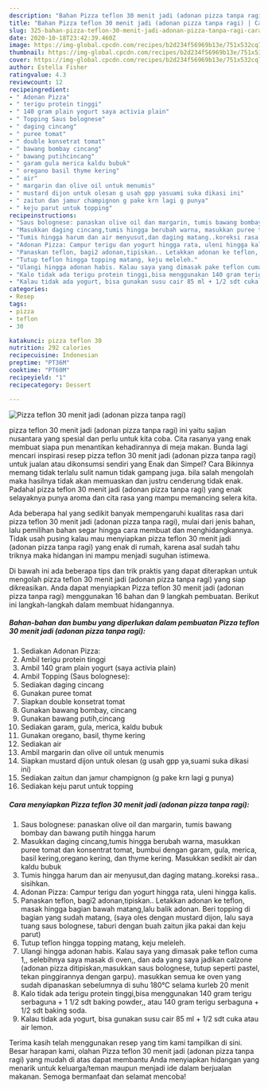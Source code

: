 ```yaml
---
description: "Bahan Pizza teflon 30 menit jadi (adonan pizza tanpa ragi) | Cara Buat Pizza teflon 30 menit jadi (adonan pizza tanpa ragi) Yang Enak Dan Lezat"
title: "Bahan Pizza teflon 30 menit jadi (adonan pizza tanpa ragi) | Cara Buat Pizza teflon 30 menit jadi (adonan pizza tanpa ragi) Yang Enak Dan Lezat"
slug: 325-bahan-pizza-teflon-30-menit-jadi-adonan-pizza-tanpa-ragi-cara-buat-pizza-teflon-30-menit-jadi-adonan-pizza-tanpa-ragi-yang-enak-dan-lezat
date: 2020-10-18T23:42:39.460Z
image: https://img-global.cpcdn.com/recipes/b2d234f56969b13e/751x532cq70/pizza-teflon-30-menit-jadi-adonan-pizza-tanpa-ragi-foto-resep-utama.jpg
thumbnail: https://img-global.cpcdn.com/recipes/b2d234f56969b13e/751x532cq70/pizza-teflon-30-menit-jadi-adonan-pizza-tanpa-ragi-foto-resep-utama.jpg
cover: https://img-global.cpcdn.com/recipes/b2d234f56969b13e/751x532cq70/pizza-teflon-30-menit-jadi-adonan-pizza-tanpa-ragi-foto-resep-utama.jpg
author: Estella Fisher
ratingvalue: 4.3
reviewcount: 12
recipeingredient:
- " Adonan Pizza"
- " terigu protein tinggi"
- " 140 gram plain yogurt saya activia plain"
- " Topping Saus bolognese"
- " daging cincang"
- " puree tomat"
- " double konsetrat tomat"
- " bawang bombay cincang"
- " bawang putihcincang"
- " garam gula merica kaldu bubuk"
- " oregano basil thyme kering"
- " air"
- " margarin dan olive oil untuk menumis"
- " mustard dijon untuk olesan g usah gpp yasuami suka dikasi ini"
- " zaitun dan jamur champignon g pake krn lagi g punya"
- " keju parut untuk topping"
recipeinstructions:
- "Saus bolognese: panaskan olive oil dan margarin, tumis bawang bombay dan bawang putih hingga harum"
- "Masukkan daging cincang,tumis hingga berubah warna, masukkan puree tomat dan konsentrat tomat, bumbui dengan garam, gula, merica, basil kering,oregano kering, dan thyme kering. Masukkan sedikit air dan kaldu bubuk"
- "Tumis hingga harum dan air menyusut,dan daging matang..koreksi rasa.. sisihkan."
- "Adonan Pizza: Campur terigu dan yogurt hingga rata, uleni hingga kalis."
- "Panaskan teflon, bagi2 adonan,tipiskan.. Letakkan adonan ke teflon, masak hingga bagian bawah matang,lalu balik adonan. Beri topping di bagian yang sudah matang, (saya oles dengan mustard dijon, lalu saya tuang saus bolognese, taburi dengan buah zaitun jika pakai dan keju parut)"
- "Tutup teflon hingga topping matang, keju meleleh."
- "Ulangi hingga adonan habis. Kalau saya yang dimasak pake teflon cuma 1,, selebihnya saya masak di oven,, dan ada yang saya jadikan calzone (adonan pizza ditipiskan,masukkan saus bolognese, tutup seperti pastel, tekan pinggirannya dengan garpu). masukkan semua ke oven yang sudah dipanaskan sebelumnya di suhu 180°C selama kurleb 20 menit"
- "Kalo tidak ada terigu protein tinggi,bisa menggunakan 140 gram terigu serbaguna + 1 1/2 sdt baking powder,, atau 140 gram terigu serbaguna + 1/2 sdt baking soda."
- "Kalau tidak ada yogurt, bisa gunakan susu cair 85 ml + 1/2 sdt cuka atau air lemon."
categories:
- Resep
tags:
- pizza
- teflon
- 30

katakunci: pizza teflon 30 
nutrition: 292 calories
recipecuisine: Indonesian
preptime: "PT36M"
cooktime: "PT60M"
recipeyield: "1"
recipecategory: Dessert

---
```



![Pizza teflon 30 menit jadi (adonan pizza tanpa ragi)](https://img-global.cpcdn.com/recipes/b2d234f56969b13e/751x532cq70/pizza-teflon-30-menit-jadi-adonan-pizza-tanpa-ragi-foto-resep-utama.jpg)


pizza teflon 30 menit jadi (adonan pizza tanpa ragi) ini yaitu sajian nusantara yang spesial dan perlu untuk kita coba. Cita rasanya yang enak membuat siapa pun menantikan kehadirannya di meja makan.
Bunda lagi mencari inspirasi resep pizza teflon 30 menit jadi (adonan pizza tanpa ragi) untuk jualan atau dikonsumsi sendiri yang Enak dan Simpel? Cara Bikinnya memang tidak terlalu sulit namun tidak gampang juga. bila salah mengolah maka hasilnya tidak akan memuaskan dan justru cenderung tidak enak. Padahal pizza teflon 30 menit jadi (adonan pizza tanpa ragi) yang enak selayaknya punya aroma dan cita rasa yang mampu memancing selera kita.



Ada beberapa hal yang sedikit banyak mempengaruhi kualitas rasa dari pizza teflon 30 menit jadi (adonan pizza tanpa ragi), mulai dari jenis bahan, lalu pemilihan bahan segar hingga cara membuat dan menghidangkannya. Tidak usah pusing kalau mau menyiapkan pizza teflon 30 menit jadi (adonan pizza tanpa ragi) yang enak di rumah, karena asal sudah tahu triknya maka hidangan ini mampu menjadi suguhan istimewa.


Di bawah ini ada beberapa tips dan trik praktis yang dapat diterapkan untuk mengolah pizza teflon 30 menit jadi (adonan pizza tanpa ragi) yang siap dikreasikan. Anda dapat menyiapkan Pizza teflon 30 menit jadi (adonan pizza tanpa ragi) menggunakan 16 bahan dan 9 langkah pembuatan. Berikut ini langkah-langkah dalam membuat hidangannya.

<!--inarticleads1-->

##### Bahan-bahan dan bumbu yang diperlukan dalam pembuatan Pizza teflon 30 menit jadi (adonan pizza tanpa ragi):

1. Sediakan  Adonan Pizza:
1. Ambil  terigu protein tinggi
1. Ambil  140 gram plain yogurt (saya activia plain)
1. Ambil  Topping (Saus bolognese):
1. Sediakan  daging cincang
1. Gunakan  puree tomat
1. Siapkan  double konsetrat tomat
1. Gunakan  bawang bombay, cincang
1. Gunakan  bawang putih,cincang
1. Sediakan  garam, gula, merica, kaldu bubuk
1. Gunakan  oregano, basil, thyme kering
1. Sediakan  air
1. Ambil  margarin dan olive oil untuk menumis
1. Siapkan  mustard dijon untuk olesan (g usah gpp ya,suami suka dikasi ini)
1. Sediakan  zaitun dan jamur champignon (g pake krn lagi g punya)
1. Sediakan  keju parut untuk topping




<!--inarticleads2-->

##### Cara menyiapkan Pizza teflon 30 menit jadi (adonan pizza tanpa ragi):

1. Saus bolognese: panaskan olive oil dan margarin, tumis bawang bombay dan bawang putih hingga harum
1. Masukkan daging cincang,tumis hingga berubah warna, masukkan puree tomat dan konsentrat tomat, bumbui dengan garam, gula, merica, basil kering,oregano kering, dan thyme kering. Masukkan sedikit air dan kaldu bubuk
1. Tumis hingga harum dan air menyusut,dan daging matang..koreksi rasa.. sisihkan.
1. Adonan Pizza: Campur terigu dan yogurt hingga rata, uleni hingga kalis.
1. Panaskan teflon, bagi2 adonan,tipiskan.. Letakkan adonan ke teflon, masak hingga bagian bawah matang,lalu balik adonan. Beri topping di bagian yang sudah matang, (saya oles dengan mustard dijon, lalu saya tuang saus bolognese, taburi dengan buah zaitun jika pakai dan keju parut)
1. Tutup teflon hingga topping matang, keju meleleh.
1. Ulangi hingga adonan habis. Kalau saya yang dimasak pake teflon cuma 1,, selebihnya saya masak di oven,, dan ada yang saya jadikan calzone (adonan pizza ditipiskan,masukkan saus bolognese, tutup seperti pastel, tekan pinggirannya dengan garpu). masukkan semua ke oven yang sudah dipanaskan sebelumnya di suhu 180°C selama kurleb 20 menit
1. Kalo tidak ada terigu protein tinggi,bisa menggunakan 140 gram terigu serbaguna + 1 1/2 sdt baking powder,, atau 140 gram terigu serbaguna + 1/2 sdt baking soda.
1. Kalau tidak ada yogurt, bisa gunakan susu cair 85 ml + 1/2 sdt cuka atau air lemon.




Terima kasih telah menggunakan resep yang tim kami tampilkan di sini. Besar harapan kami, olahan Pizza teflon 30 menit jadi (adonan pizza tanpa ragi) yang mudah di atas dapat membantu Anda menyiapkan hidangan yang menarik untuk keluarga/teman maupun menjadi ide dalam berjualan makanan. Semoga bermanfaat dan selamat mencoba!
